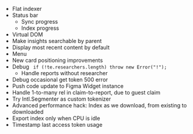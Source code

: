 - Flat indexer
- Status bar
  - Sync progress
  - Index progress
- Virtual DOM
- Make insights searchable by parent
- Display most recent content by default
- Menu
- New card positioning improvements
- Debug ` if (!te.researchers.length) throw new Error("!");`
  - Handle reports without researcher
- Debug occasional get token 500 error
- Push code update to Figma Widget instance
- Handle 1-to-many rel in claim-to-report, due to guest claim
- Try Intl.Segmenter as custom tokenizer
- Advanced performance hack: Index as we download, from existing to downloaded
- Export index only when CPU is idle
- Timestamp last access token usage
